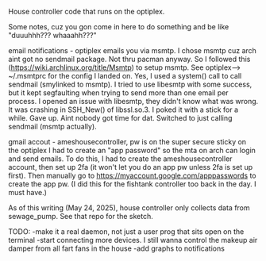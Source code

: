 House controller code that runs on the optiplex.

Some notes, cuz you gon come in here to do something and be like "duuuhhh??? whaaahh???"

email notifications - optiplex emails you via msmtp. I chose msmtp cuz arch aint got no sendmail package. Not thru pacman anyway.
So I followed this (https://wiki.archlinux.org/title/Msmtp) to setup msmtp.
See optiplex--> ~/.msmtprc for the config I landed on.
Yes, I used a system() call to call sendmail (smylinked to msmtp). I tried to use libesmtp with some success, but it kept segfaulting when trying to send more than one email per process.
I opened an issue with libesmtp, they didn't know what was wrong. It was crashing in SSH_New() of libssl.so.3. I poked it with a stick for a while. Gave up. Aint nobody got time for dat.
Switched to just calling sendmail (msmtp actually).

gmail accout - ameshousecontroller, pw is on the super secure sticky on the optiplex
I had to create an "app password" so the mta on arch can login and send emails.
To do this, I had to create the ameshousecontroller account, then set up 2fa (it won't let you do an app pw unless 2fa is set up first).
Then manually go to https://myaccount.google.com/apppasswords to create the app pw. (I did this for the fishtank controller too back in the day. I must have.)


As of this writing (May 24, 2025), house controller only collects data from sewage_pump. See that repo for the sketch.


TODO:
-make it a real daemon, not just a user prog that sits open on the terminal
-start connecting more devices. I still wanna control the makeup air damper from all fart fans in the house
-add graphs to notifications
